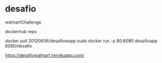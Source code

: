 # desafio
 walmartChallenge
 
 dockerhub repo
 
 docker pull 20120606/desafiowapp
 sudo docker run -p 80:8080 desafioapp
 8080/desafio
 
 https://desafiowalmart.herokuapp.com/
